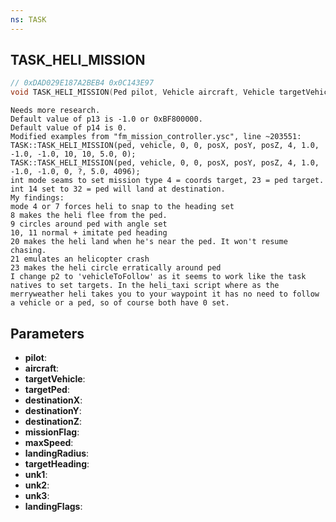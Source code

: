 ```yaml
---
ns: TASK
---
```

## TASK_HELI_MISSION

```c
// 0xDAD029E187A2BEB4 0x0C143E97
void TASK_HELI_MISSION(Ped pilot, Vehicle aircraft, Vehicle targetVehicle, Ped targetPed, float destinationX, float destinationY, float destinationZ, int missionFlag, float maxSpeed, float landingRadius, float targetHeading, int unk1, int unk2, Hash unk3, int landingFlags);
```

```
Needs more research.
Default value of p13 is -1.0 or 0xBF800000.
Default value of p14 is 0.
Modified examples from "fm_mission_controller.ysc", line ~203551:
TASK::TASK_HELI_MISSION(ped, vehicle, 0, 0, posX, posY, posZ, 4, 1.0, -1.0, -1.0, 10, 10, 5.0, 0);
TASK::TASK_HELI_MISSION(ped, vehicle, 0, 0, posX, posY, posZ, 4, 1.0, -1.0, -1.0, 0, ?, 5.0, 4096);
int mode seams to set mission type 4 = coords target, 23 = ped target.
int 14 set to 32 = ped will land at destination.
My findings:
mode 4 or 7 forces heli to snap to the heading set
8 makes the heli flee from the ped.
9 circles around ped with angle set
10, 11 normal + imitate ped heading
20 makes the heli land when he's near the ped. It won't resume chasing.
21 emulates an helicopter crash
23 makes the heli circle erratically around ped
I change p2 to 'vehicleToFollow' as it seems to work like the task natives to set targets. In the heli_taxi script where as the merryweather heli takes you to your waypoint it has no need to follow a vehicle or a ped, so of course both have 0 set.
```

## Parameters
* **pilot**: 
* **aircraft**: 
* **targetVehicle**: 
* **targetPed**: 
* **destinationX**: 
* **destinationY**: 
* **destinationZ**: 
* **missionFlag**: 
* **maxSpeed**: 
* **landingRadius**: 
* **targetHeading**: 
* **unk1**: 
* **unk2**: 
* **unk3**: 
* **landingFlags**: 

